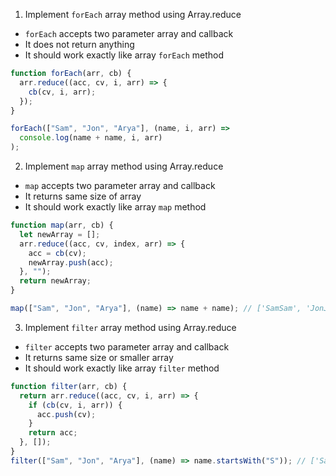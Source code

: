 1. Implement `forEach` array method using Array.reduce

- `forEach` accepts two parameter array and callback
- It does not return anything
- It should work exactly like array `forEach` method

```js
function forEach(arr, cb) {
  arr.reduce((acc, cv, i, arr) => {
    cb(cv, i, arr);
  });
}

forEach(["Sam", "Jon", "Arya"], (name, i, arr) =>
  console.log(name + name, i, arr)
);
```

2. Implement `map` array method using Array.reduce

- `map` accepts two parameter array and callback
- It returns same size of array
- It should work exactly like array `map` method

```js
function map(arr, cb) {
  let newArray = [];
  arr.reduce((acc, cv, index, arr) => {
    acc = cb(cv);
    newArray.push(acc);
  }, "");
  return newArray;
}

map(["Sam", "Jon", "Arya"], (name) => name + name); // ['SamSam', 'JonJon', 'AryaArya']
```

3. Implement `filter` array method using Array.reduce

- `filter` accepts two parameter array and callback
- It returns same size or smaller array
- It should work exactly like array `filter` method

```js
function filter(arr, cb) {
  return arr.reduce((acc, cv, i, arr) => {
    if (cb(cv, i, arr)) {
      acc.push(cv);
    }
    return acc;
  }, []);
}
filter(["Sam", "Jon", "Arya"], (name) => name.startsWith("S")); // ['Sam']
```
